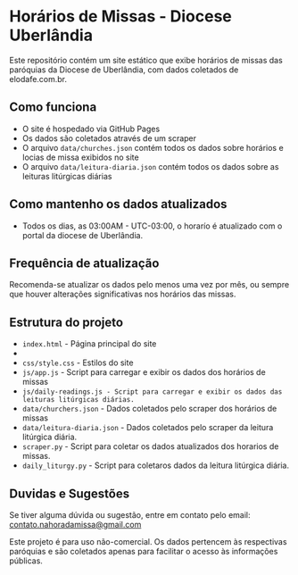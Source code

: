 # Horários de Missas - Diocese Uberlândia

Este repositório contém um site estático que exibe horários de missas das paróquias da Diocese de Uberlândia, com dados coletados de elodafe.com.br.

## Como funciona

- O site é hospedado via GitHub Pages
- Os dados são coletados através de um scraper
- O arquivo `data/churches.json` contém todos os dados sobre horários e locias de missa exibidos no site
- O arquivo `data/leitura-diaria.json` contém todos os dados sobre as leituras litúrgicas diárias

## Como mantenho os dados atualizados

- Todos os dias, as 03:00AM - UTC-03:00, o horarío é atualizado com o portal da diocese de Uberlândia.

## Frequência de atualização

Recomenda-se atualizar os dados pelo menos uma vez por mês, ou sempre que houver alterações significativas nos horários das missas.

## Estrutura do projeto

- `index.html` - Página principal do site
- ` `
- `css/style.css` - Estilos do site
- `js/app.js` - Script para carregar e exibir os dados dos horários de missas
- `js/daily-readings.js - Script para carregar e exibir os dados das leituras litúrgicas diárias.`
- `data/churchers.json` - Dados coletados pelo scraper dos horários de missas
- `data/leitura-diaria.json` - Dados coletados pelo scraper da leitura litúrgica diária.
- `scraper.py` - Script para coletar os dados atualizados dos horarios de missas.
- `daily_liturgy.py` - Script para coletaros dados da leitura litúrgica diária.

## Duvidas e Sugestões

Se tiver alguma dúvida ou sugestão, entre em contato pelo email: contato.nahoradamissa@gmail.com

Este projeto é para uso não-comercial. Os dados pertencem às respectivas paróquias e são coletados apenas para facilitar o acesso às informações públicas.